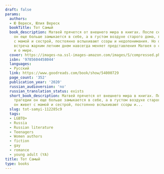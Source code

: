 ```yaml
---
draft: false
params:
  authors:
  - Ю Вереск, Юлия Вереск
  bookTitle: Тот Самый
  book_description: Матвей прячется от внешнего мира в книгах. После семейной трагедии
    он еще больше замыкается в себе, а в густом воздухе старого дома, где он живет
    с мамой и сестрой, постоянно вспыхивают ссоры и недопонимания. Но одна случайная
    встреча жарким летним днем навсегда меняет представления Матвея о себе, о любви
    и о мире.
  cover: https://images-na.ssl-images-amazon.com/images/S/compressed.photo.goodreads.com/books/1592061462i/54000729.jpg
  isbn: '9785604458044'
  languages:
  - Русский
  link: https://www.goodreads.com/book/show/54000729
  page_count: '352'
  publication_year: '2020'
  russian_audioversion: 'no'
  russian_translation_status: exists
  short_book_description: Матвей прячется от внешнего мира в книгах. После семейной
    трагедии он еще больше замыкается в себе, а в густом воздухе старого дома, где
    он живет с мамой и сестрой, постоянно вспыхивают ссоры и...
  slug: tot-samyi-112285c9
  tags:
  - LGBTQ+
  - Russia
  - Russian literature
  - Teenagers
  - Women authors
  - fiction
  - gay
  - romance
  - young adult (YA)
title: Тот Самый
type: books
---
```

